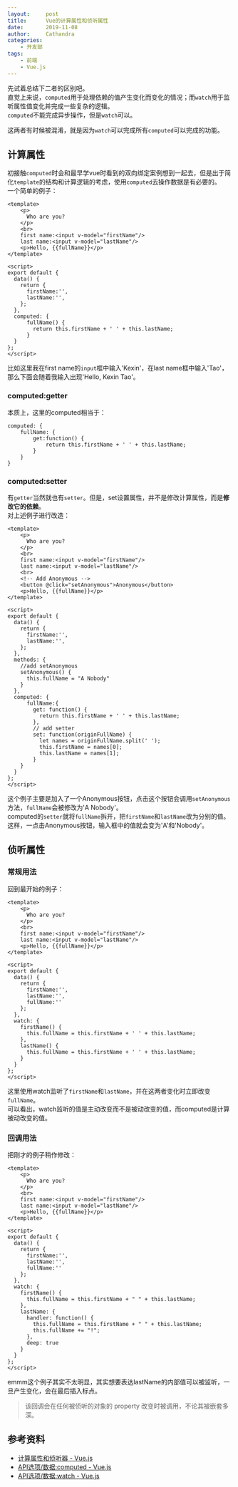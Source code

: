 ```yaml
---
layout:     post
title:      Vue的计算属性和侦听属性
date:       2019-11-08
author:     Cathandra
categories:
    - 开发部
tags:
    - 前端
    - Vue.js
---
```


先试着总结下二者的区别吧。  
直觉上来说，`computed`用于处理依赖的值产生变化而变化的情况；而`watch`用于监听属性值变化并完成一些复杂的逻辑。  
`computed`不能完成异步操作，但是`watch`可以。  

这两者有时候被混淆，就是因为`watch`可以完成所有`computed`可以完成的功能。

<!-- More -->

## 计算属性

初接触`computed`时会和最早学vue时看到的双向绑定案例想到一起去，但是出于简化`template`的结构和计算逻辑的考虑，使用`computed`去操作数据是有必要的。  
一个简单的例子：

```vue
<template>
    <p>
      Who are you?
    </p>
    <br>
    first name:<input v-model="firstName"/>
    last name:<input v-model="lastName"/>
    <p>Hello, {{fullName}}</p>
</template>

<script>
export default {
  data() {
    return {
      firstName:'',
      lastName:'',
    };
  },
  computed: {
      fullName() {
        return this.firstName + ' ' + this.lastName;
      }
  }
};
</script>
```

比如这里我在first name的`input`框中输入'Kexin'，在last name框中输入'Tao'，那么下面会随着我输入出现'Hello, Kexin Tao'。

### computed:getter

本质上，这里的computed相当于：

```vue
computed: {
    fullName: {
        get:function() {
            return this.firstName + ' ' + this.lastName;
        }
    }
}
```

### computed:setter

有`getter`当然就也有`setter`。但是，set设置属性，并不是修改计算属性，而是**修改它的依赖**。  
对上述例子进行改造：

```vue
<template>
    <p>
      Who are you?
    </p>
    <br>
    first name:<input v-model="firstName"/>
    last name:<input v-model="lastName"/>
    <br>
    <!-- Add Anonymous -->
    <button @click="setAnonymous">Anonymous</button>
    <p>Hello, {{fullName}}</p>
</template>

<script>
export default {
  data() {
    return {
      firstName:'',
      lastName:'',
    };
  },
  methods: {
    //add setAnonymous
    setAnonymous() {
      this.fullName = "A Nobody"
    }
  },
  computed: {
      fullName:{
        get: function() {
          return this.firstName + ' ' + this.lastName;
        },
        // add setter
        set: function(originFullName) {
          let names = originFullName.split(' ');
          this.firstName = names[0];
          this.lastName = names[1];
        }
    }
  }
};
</script>
```

这个例子主要是加入了一个Anonymous按钮，点击这个按钮会调用`setAnonymous`方法，`fullName`会被修改为'A Nobody'。  
computed的`setter`就将`fullName`拆开，把`firstName`和`lastName`改为分别的值。  
这样，一点击Anonymous按钮，输入框中的值就会变为'A'和'Nobody'。

## 侦听属性

### 常规用法

回到最开始的例子：

```vue
<template>
    <p>
      Who are you?
    </p>
    <br>
    first name:<input v-model="firstName"/>
    last name:<input v-model="lastName"/>
    <p>Hello, {{fullName}}</p>
</template>

<script>
export default {
  data() {
    return {
      firstName:'',
      lastName:'',
      fullName:''
    };
  },
  watch: {
    firstName() {
      this.fullName = this.firstName + ' ' + this.lastName;
    },
    lastName() {
      this.fullName = this.firstName + ' ' + this.lastName;
    }
  }
};
</script>
```

这里使用watch监听了`firstName`和`lastName`，并在这两者变化时立即改变`fullName`。  
可以看出，watch监听的值是主动改变而不是被动改变的值，而computed是计算被动改变的值。

### 回调用法

把刚才的例子稍作修改：

```vue
<template>
    <p>
      Who are you?
    </p>
    <br>
    first name:<input v-model="firstName"/>
    last name:<input v-model="lastName"/>
    <p>Hello, {{fullName}}</p>
</template>

<script>
export default {
  data() {
    return {
      firstName:'',
      lastName:'',
      fullName:''
    };
  },
  watch: {
    firstName() {
      this.fullName = this.firstName + " " + this.lastName;
    },
    lastName: {
      handler: function() {
        this.fullName = this.firstName + " " + this.lastName;
        this.fullName += "!";
      },
      deep: true
    }
  }
};
</script>
```

emmm这个例子其实不太明显，其实想要表达lastName的内部值可以被监听，一旦产生变化，会在最后插入标点。  

>该回调会在任何被侦听的对象的 property 改变时被调用，不论其被嵌套多深。

## 参考资料

- [计算属性和侦听器 - Vue.js](https://cn.vuejs.org/v2/guide/computed.html)  
- [API选项/数据:computed - Vue.js](https://cn.vuejs.org/v2/api/#computed)  
- [API选项/数据:watch - Vue.js](https://cn.vuejs.org/v2/api/#watch)